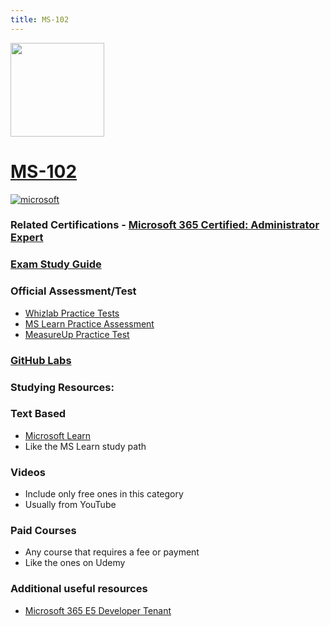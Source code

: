 ```yaml
---
title: MS-102
---
```


<img src="/ms-102.png" width="150" height="150">

# [MS-102](https://learn.microsoft.com/certifications/exams/ms-102)

<a href='https://learn.microsoft.com/en-us/certifications/browse/?type=role-based&levels=advanced' target="_blank"><img alt='microsoft' src='https://img.shields.io/badge/expert-100000?style=for-the-badge&logo=microsoft&logoColor=white&labelColor=0078D4&color=212221'/></a> 

### Related Certifications - [Microsoft 365 Certified: Administrator Expert](https://learn.microsoft.com/en-us/certifications/m365-enterprise-administrator)

### [Exam Study Guide](https://aka.ms/ms102-studyguide)

### Official Assessment/Test
- [Whizlab Practice Tests](https://www.whizlabs.com/ms-102-exam-microsoft-365-administrator/)
- [MS Learn Practice Assessment](https://learn.microsoft.com/en-us/credentials/certifications/exams/md-102/practice/assessment?assessment-type=practice&assessmentId=76)
- [MeasureUp Practice Test](https://www.measureup.com/practice-test-ms-102-microsoft-365-administrator-exam.html#u44)

### [GitHub Labs](https://github.com/MicrosoftLearning/MS-102T00-Microsoft-365-Administrator-Essentials/tree/master/Instructions/Labs)

### Studying Resources:

### Text Based
- [Microsoft Learn](https://learn.microsoft.com/certifications/exams/ms-102)
- Like the MS Learn study path
### Videos
- Include only free ones in this category
- Usually from YouTube
### Paid Courses
- Any course that requires a fee or payment
- Like the ones on Udemy
### Additional useful resources
- [Microsoft 365 E5 Developer Tenant](https://developer.microsoft.com/en-us/microsoft-365/dev-program)



